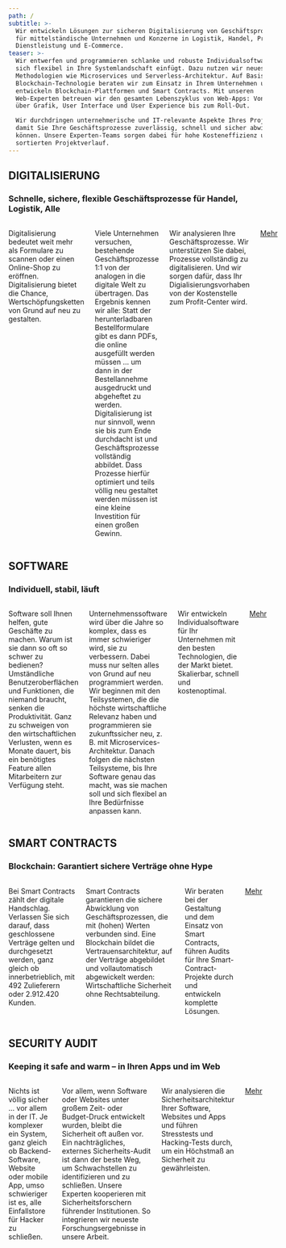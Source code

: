 ```yaml
---
path: /
subtitle: >-
  Wir entwickeln Lösungen zur sicheren Digitalisierung von Geschäftsprozessen
  für mittelständische Unternehmen und Konzerne in Logistik, Handel, Produktion,
  Dienstleistung und E-Commerce.
teaser: >-
  Wir entwerfen und programmieren schlanke und robuste Individualsoftware, die
  sich flexibel in Ihre Systemlandschaft einfügt. Dazu nutzen wir neueste
  Methodologien wie Microservices und Serverless-Architektur. Auf Basis der
  Blockchain-Technologie beraten wir zum Einsatz in Ihrem Unternehmen und
  entwickeln Blockchain-Plattformen und Smart Contracts. Mit unseren
  Web-Experten betreuen wir den gesamten Lebenszyklus von Web-Apps: Von Konzept
  über Grafik, User Interface und User Experience bis zum Roll-Out.

  Wir durchdringen unternehmerische und IT-relevante Aspekte Ihres Projekts,
  damit Sie Ihre Geschäftsprozesse zuverlässig, schnell und sicher abwickeln
  können. Unsere Experten-Teams sorgen dabei für hohe Kosteneffizienz und einen
  sortierten Projektverlauf.
---
```


## DIGITALISIERUNG

### Schnelle, sichere, flexible Geschäftsprozesse für Handel, Logistik, Alle

<div class='columns'>

Digitalisierung bedeutet weit mehr als Formulare zu scannen oder einen Online-Shop zu eröffnen. Digitalisierung bietet die Chance, Wertschöpfungsketten von Grund auf neu zu gestalten.

Viele Unternehmen versuchen, bestehende Geschäftsprozesse 1:1 von der analogen in die digitale Welt zu übertragen. Das Ergebnis kennen wir alle: Statt der herunterladbaren Bestellformulare gibt es dann PDFs, die online ausgefüllt werden müssen … um dann in der Bestellannehme ausgedruckt und abgeheftet zu werden. Digitalisierung ist nur sinnvoll, wenn sie bis zum Ende durchdacht ist und Geschäftsprozesse vollständig abbildet. Dass Prozesse hierfür optimiert und teils völlig neu gestaltet werden müssen ist eine kleine Investition für einen großen Gewinn.

Wir analysieren Ihre Geschäftsprozesse. Wir unterstützen Sie dabei, Prozesse vollständig zu digitalisieren. Und wir sorgen dafür, dass Ihr Digialisierungsvorhaben von der Kostenstelle zum Profit-Center wird.

[Mehr](/digitalisierung)

</div>

## SOFTWARE

### Individuell, stabil, läuft

<div class='columns'>

Software soll Ihnen helfen, gute Geschäfte zu machen. Warum ist sie dann so oft so schwer zu bedienen? Umständliche Benutzeroberflächen und Funktionen, die niemand braucht, senken die Produktivität. Ganz zu schweigen von den wirtschaftlichen Verlusten, wenn es Monate dauert, bis ein benötigtes Feature allen Mitarbeitern zur Verfügung steht.

Unternehmenssoftware wird über die Jahre so komplex, dass es immer schwieriger wird, sie zu verbessern. Dabei muss nur selten alles von Grund auf neu programmiert werden. Wir beginnen mit den Teilsystemen, die die höchste wirtschaftliche Relevanz haben und programmieren sie zukunftssicher neu, z. B. mit Microservices-Architektur. Danach folgen die nächsten Teilsysteme, bis Ihre Software genau das macht, was sie machen soll und sich flexibel an Ihre Bedürfnisse anpassen kann.

Wir entwickeln Individualsoftware für Ihr Unternehmen mit den besten Technologien, die der Markt bietet. Skalierbar, schnell und kostenoptimal.

[Mehr](/software)

</div>

## SMART CONTRACTS

### Blockchain: Garantiert sichere Verträge ohne Hype

<div class='columns'>

Bei Smart Contracts zählt der digitale Handschlag. Verlassen Sie sich darauf, dass geschlossene Verträge gelten und durchgesetzt werden, ganz gleich ob innerbetrieblich, mit 492 Zulieferern oder 2.912.420 Kunden.

Smart Contracts garantieren die sichere Abwicklung von Geschäftsprozessen, die mit (hohen) Werten verbunden sind. Eine Blockchain bildet die Vertrauensarchitektur, auf der Verträge abgebildet und vollautomatisch abgewickelt werden: Wirtschaftliche Sicherheit ohne Rechtsabteilung.

Wir beraten bei der Gestaltung und dem Einsatz von Smart Contracts, führen Audits für Ihre Smart-Contract-Projekte durch und entwickeln komplette Lösungen.

[Mehr](/smart-contracts)

</div>

## SECURITY AUDIT

### Keeping it safe and warm – in Ihren Apps und im Web

<div class='columns'>

Nichts ist völlig sicher … vor allem in der IT. Je komplexer ein System, ganz gleich ob Backend-Software, Website oder mobile App, umso schwieriger ist es, alle Einfallstore für Hacker zu schließen.

Vor allem, wenn Software oder Websites unter großem Zeit- oder Budget-Druck entwickelt wurden, bleibt die Sicherheit oft außen vor. Ein nachträgliches, externes Sicherheits-Audit ist dann der beste Weg, um Schwachstellen zu identifizieren und zu schließen. Unsere Experten kooperieren mit Sicherheitsforschern führender Institutionen. So integrieren wir neueste Forschungsergebnisse in unsere Arbeit.

Wir analysieren die Sicherheitsarchitektur Ihrer Software, Websites und Apps und führen Stresstests und Hacking-Tests durch, um ein Höchstmaß an Sicherheit zu gewährleisten.

[Mehr](/security-audit)

</div>
